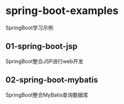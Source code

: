 # spring-boot-examples
SpringBoot学习示例

## 01-spring-boot-jsp
SpringBoot整合JSP进行web开发

## 02-spring-boot-mybatis
SpringBoot整合MyBatis查询数据库
